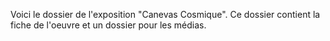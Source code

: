 Voici le dossier de l'exposition "Canevas Cosmique". Ce dossier contient la fiche de l'oeuvre et un dossier pour les médias.
